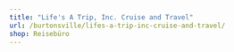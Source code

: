 ```yaml
---
title: "Life's A Trip, Inc. Cruise and Travel"
url: /burtonsville/lifes-a-trip-inc-cruise-and-travel/
shop: Reisebüro
---
```

